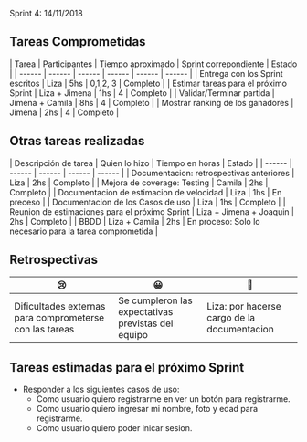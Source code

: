 Sprint 4: 14/11/2018

## Tareas Comprometidas
|  Tarea | Participantes | Tiempo aproximado | Sprint correpondiente | Estado |
|  ------ | ------ | ------ | ------ | ------ | ------ |
| Entrega con los Sprint escritos | Liza | 5hs | 0,1,2, 3 | Completo |
| Estimar tareas para el próximo Sprint | Liza + Jimena | 1hs | 4 | Completo |
| Validar/Terminar partida | Jimena + Camila | 8hs | 4 | Completo |
| Mostrar ranking de los ganadores | Jimena | 2hs | 4 | Completo |

## Otras tareas realizadas

| Descripción de tarea | Quien lo hizo | Tiempo en horas | Estado |
| ------ | ------ | ------ | ------ | ------ |
| Documentacion: retrospectivas anteriores | Liza | 2hs | Completo |
| Mejora de coverage: Testing | Camila | 2hs | Completo |
| Documentacion de estimacion de velocidad | Liza | 1hs | En preceso |
| Documentacion de los Casos de uso | Liza | 1hs | Completo |
| Reunion de estimaciones para el próximo Sprint | Liza + Jimena + Joaquin | 2hs | Completo |
| BBDD | Liza + Camila | 2hs | En proceso: Solo lo necesario para la tarea comprometida |

## Retrospectivas

| 😢 | 😀 | 💫 |
| ------ | ------ | ------ |
| Dificultades externas para comprometerse con las tareas | Se cumpleron las expectativas previstas del equipo | Liza: por hacerse cargo de la documentacion |

## Tareas estimadas para el próximo Sprint

- Responder a los siguientes casos de uso:
  - Como usuario quiero registrarme en ver un botón para registrarme.
  - Como usuario quiero ingresar mi nombre, foto y edad para registrarme.
  - Como usuario quiero poder inicar sesion.
